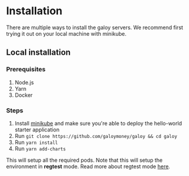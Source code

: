 # Installation

There are multiple ways to install the galoy servers. We recommend first trying it out on your local machine with minikube.

## Local installation

### Prerequisites
1. Node.js
2. Yarn
3. Docker

### Steps

1. Install [minikube](https://minikube.sigs.k8s.io/docs/start/) and make sure you're able to deploy the hello-world starter application
2. Run `git clone https://github.com/galoymoney/galoy && cd galoy`
3. Run `yarn install`
4. Run `yarn add-charts`

This will setup all the required pods. Note that this will setup the environment in **regtest** mode. Read more about regtest mode [here](https://developer.bitcoin.org/examples/testing.html#regtest-mode).